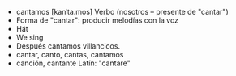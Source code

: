 - cantamos	[kanˈta.mos]	Verbo (nosotros – presente de "cantar")  
- Forma de "cantar": producir melodías con la voz  
- Hát  
- We sing  
- Después cantamos villancicos.  
- cantar, canto, cantas, cantamos  
- canción, cantante	Latín: "cantare"